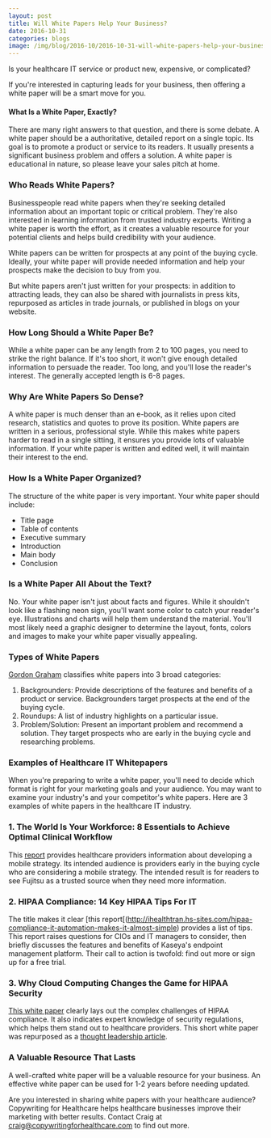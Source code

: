 ```yaml
--- 
layout: post
title: Will White Papers Help Your Business?
date: 2016-10-31
categories: blogs
image: /img/blog/2016-10/2016-10-31-will-white-papers-help-your-business.png
---
```


Is your healthcare IT service or product new, expensive, or complicated?

If you're interested in capturing leads for your business, then offering a white paper will be a smart move for you.

#### What Is a White Paper, Exactly?

There are many right answers to that question, and there is some debate. A white paper should be a authoritative, detailed report on a single topic. Its goal is to promote a product or service to its readers. It usually presents a significant business problem and offers a solution. A white paper is educational in nature, so please leave your sales pitch at home.


### Who Reads White Papers?

Businesspeople read white papers when they're seeking detailed information about an important topic or critical problem. They're also interested in learning information from trusted industry experts. Writing a white paper is worth the effort, as it creates a valuable resource for your potential clients and helps build credibility with your audience.

White papers can be written for prospects at any point of the buying cycle. Ideally, your white paper will provide needed information and help your prospects make the decision to buy from you.

But white papers aren't just written for your prospects: in addition to attracting leads, they can also be shared with journalists in press kits, repurposed as articles in trade journals, or published in blogs on your website.

### How Long Should a White Paper Be?

While a white paper can be any length from 2 to 100 pages, you need to strike the right balance. If it's too short, it won't give enough detailed information to persuade the reader. Too long, and you'll lose the reader's interest. The generally accepted length is 6-8 pages.


### Why Are White Papers So Dense?

A white paper is much denser than an e-book, as it relies upon cited research, statistics and quotes to prove its position. White papers are written in a serious, professional style. While this makes white papers harder to read in a single sitting, it ensures you provide lots of valuable information. If your white paper is written and edited well, it will maintain their interest to the end.


### How Is a White Paper Organized?

The structure of the white paper is very important. Your white paper should include:

* Title page
* Table of contents
* Executive summary
* Introduction
* Main body
* Conclusion

### Is a White Paper All About the Text?

No. Your white paper isn't just about facts and figures. While it shouldn't look like a flashing neon sign, you'll want some color to catch your reader's eye. Illustrations and charts will help them understand the material. You'll most likely need a graphic designer to determine the layout, fonts, colors and images to make your white paper visually appealing.

### Types of White Papers

[Gordon Graham](https://www.thatwhitepaperguy.com/white-paper-faq-frequently-asked-questions/#what_is) classifies white papers into 3 broad categories:

1. Backgrounders: Provide descriptions of the features and benefits of a product or service. Backgrounders target prospects at the end of the buying cycle.
2. Roundups: A list of industry highlights on a particular issue.
3. Problem/Solution: Present an important problem and recommend a solution. They target prospects who are early in the buying cycle and researching problems.

### Examples of Healthcare IT Whitepapers

When you're preparing to write a white paper, you'll need to decide which format is right for your marketing goals and your audience. You may want to examine your industry's and your competitor's white papers. Here are 3 examples of white papers in the healthcare IT industry.

### 1. The World Is Your Workforce: 8 Essentials to Achieve Optimal Clinical Workflow

This [report](http://ihealthtran.hs-sites.com/8-essentials-to-achieve-optimal-clinical-workflow) provides healthcare providers information about developing a mobile strategy. Its intended audience is providers early in the buying cycle who are considering a mobile strategy. The intended result is for readers to see Fujitsu as a trusted source when they need more information.

### 2. HIPAA Compliance: 14 Key HIPAA Tips For IT

The title makes it clear [this report[(http://ihealthtran.hs-sites.com/hipaa-compliance-it-automation-makes-it-almost-simple) provides a list of tips. This report raises questions for CIOs and IT managers to consider, then briefly discusses the features and benefits of Kaseya's endpoint management platform. Their call to action is twofold: find out more or sign up for a free trial.

### 3. Why Cloud Computing Changes the Game for HIPAA Security 

[This white paper](http://itelemedicine.com/hipaa-security/) clearly lays out the complex challenges of HIPAA compliance. It also indicates expert knowledge of security regulations, which helps them stand out to healthcare providers. This short white paper was repurposed as a [thought leadership article](http://www.technewsworld.com/story/72291.html).

### A Valuable Resource That Lasts

A well-crafted white paper will be a valuable resource for your business. An effective white paper can be used for 1-2 years before needing updated. 
 

Are you interested in sharing white papers with your healthcare audience? Copywriting for Healthcare helps healthcare businesses improve their marketing with better results. Contact Craig at craig@copywritingforhealthcare.com to find out more.